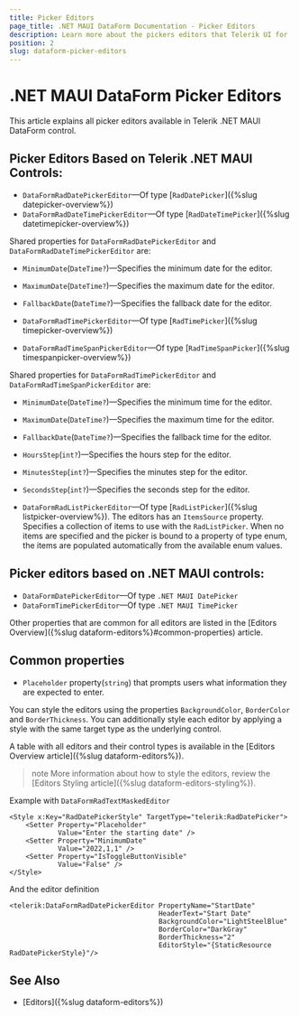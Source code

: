 ```yaml
---
title: Picker Editors
page_title: .NET MAUI DataForm Documentation - Picker Editors
description: Learn more about the pickers editors that Telerik UI for .NET MAUI provides.
position: 2
slug: dataform-picker-editors
---
```


# .NET MAUI DataForm Picker Editors

This article explains all picker editors available in Telerik .NET MAUI DataForm control.

## Picker Editors Based on Telerik .NET MAUI Controls:

* `DataFormRadDatePickerEditor`&mdash;Of type [`RadDatePicker`]({%slug datepicker-overview%})
* `DataFormRadDateTimePickerEditor`&mdash;Of type [`RadDateTimePicker`]({%slug datetimepicker-overview%})

Shared properties for `DataFormRadDatePickerEditor` and `DataFormRadDateTimePickerEditor` are:

* `MinimumDate`(`DateTime?`)&mdash;Specifies the minimum date for the editor.
* `MaximumDate`(`DateTime?`)&mdash;Specifies the maximum date for the editor.
* `FallbackDate`(`DateTime?`)&mdash;Specifies the fallback date for the editor.

* `DataFormRadTimePickerEditor`&mdash;Of type [`RadTimePicker`]({%slug timepicker-overview%})
* `DataFormRadTimeSpanPickerEditor`&mdash;Of type [`RadTimeSpanPicker`]({%slug timespanpicker-overview%})

Shared properties for `DataFormRadTimePickerEditor` and `DataFormRadTimeSpanPickerEditor` are:

* `MinimumDate`(`DateTime?`)&mdash;Specifies the minimum time for the editor.
* `MaximumDate`(`DateTime?`)&mdash;Specifies the maximum time for the editor.
* `FallbackDate`(`DateTime?`)&mdash;Specifies the fallback time for the editor.
* `HoursStep`(`int?`)&mdash;Specifies the hours step for the editor.
* `MinutesStep`(`int?`)&mdash;Specifies the minutes step for the editor.
* `SecondsStep`(`int?`)&mdash;Specifies the seconds step for the editor.

* `DataFormRadListPickerEditor`&mdash;Of type [`RadListPicker`]({%slug listpicker-overview%}). The editors has an `ItemsSource` property. Specifies a collection of items to use with the `RadListPicker`. When no items are specified and the picker is bound to a property of type enum, the items are populated automatically from the available enum values. 


## Picker editors based on .NET MAUI controls:

* `DataFormDatePickerEditor`&mdash;Of type `.NET MAUI DatePicker`
* `DataFormTimePickerEditor`&mdash;Of type `.NET MAUI TimePicker`


Other properties that are common for all editors are listed in the [Editors Overview]({%slug dataform-editors%}#common-properties) article.


## Common properties

* `Placeholder` property(`string`) that prompts users what information they are expected to enter. 

You can style the editors using the properties `BackgroundColor`, `BorderColor` and `BorderThickness`. You can additionally style each editor by applying a style with the same target type as the underlying control.

A table with all editors and their control types is available in the [Editors Overview article]({%slug dataform-editors%}).

>note More information about how to style the editors, review the [Editors Styling article]({%slug dataform-editors-styling%}).

Example with `DataFormRadTextMaskedEditor`

```XAML
<Style x:Key="RadDatePickerStyle" TargetType="telerik:RadDatePicker">
    <Setter Property="Placeholder"
            Value="Enter the starting date" />
    <Setter Property="MinimumDate"
            Value="2022,1,1" />
    <Setter Property="IsToggleButtonVisible"
            Value="False" />
</Style>
```

And the editor definition

```XAML
<telerik:DataFormRadDatePickerEditor PropertyName="StartDate"
                                     HeaderText="Start Date"
                                     BackgroundColor="LightSteelBlue"
                                     BorderColor="DarkGray"
                                     BorderThickness="2"
                                     EditorStyle="{StaticResource RadDatePickerStyle}"/>
```

## See Also

- [Editors]({%slug dataform-editors%})